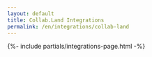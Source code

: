```yaml
---
layout: default
title: Collab.Land Integrations
permalink: /en/integrations/collab-land
---
```



{%- include partials/integrations-page.html -%}

